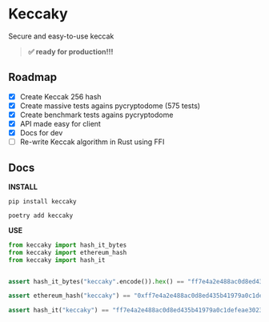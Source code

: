 # Keccaky

Secure and easy-to-use keccak

> **✅ ready for production!!!**

## Roadmap

- [x] Create Keccak 256 hash
- [x] Create massive tests agains pycryptodome (575 tests)
- [x] Create benchmark tests agains pycryptodome
- [x] API made easy for client
- [x] Docs for dev
- [ ] Re-write Keccak algorithm in Rust using FFI

## Docs

**INSTALL**

```
pip install keccaky
```

```
poetry add keccaky
```

**USE**

```python
from keccaky import hash_it_bytes
from keccaky import ethereum_hash
from keccaky import hash_it


assert hash_it_bytes("keccaky".encode()).hex() == "ff7e4a2e488ac0d8ed435b41979a0c1defeae30231dc5338a1b3a39c86adfd3c"

assert ethereum_hash("keccaky") == "0xff7e4a2e488ac0d8ed435b41979a0c1defeae30231dc5338a1b3a39c86adfd3c"

assert hash_it("keccaky") == "ff7e4a2e488ac0d8ed435b41979a0c1defeae30231dc5338a1b3a39c86adfd3c"
```
